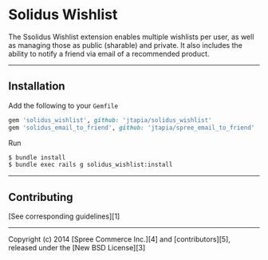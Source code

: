 # Solidus Wishlist

The Ssolidus Wishlist extension enables multiple wishlists per user, as well as managing those as public (sharable) and private. It also includes the ability to notify a friend via email of a recommended product.

---

## Installation

Add the following to your `Gemfile`
```ruby
gem 'solidus_wishlist', github: 'jtapia/solidus_wishlist'
gem 'solidus_email_to_friend', github: 'jtapia/spree_email_to_friend'
```

Run
```sh
$ bundle install
$ bundle exec rails g solidus_wishlist:install
```

---

## Contributing

[See corresponding guidelines][1]

---

Copyright (c) 2014 [Spree Commerce Inc.][4] and [contributors][5], released under the [New BSD License][3]
